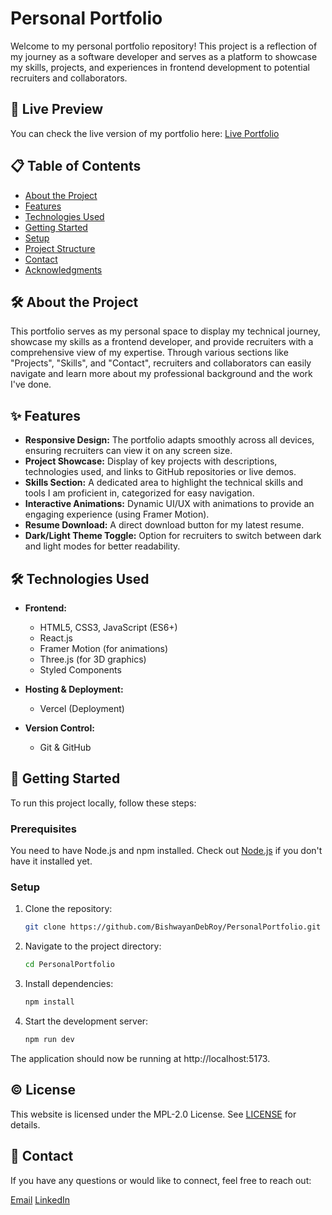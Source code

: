 # Personal Portfolio

Welcome to my personal portfolio repository! This project is a reflection of my journey as a software developer and serves as a platform to showcase my skills, projects, and experiences in frontend development to potential recruiters and collaborators.

## 🔗 Live Preview
You can check the live version of my portfolio here: [Live Portfolio](https://bishwayan-portfolio.vercel.app)

## 📋 Table of Contents
- [About the Project](#about-the-project)
- [Features](#features)
- [Technologies Used](#technologies-used)
- [Getting Started](#getting-started)
- [Setup](#setup)
- [Project Structure](#project-structure)
- [Contact](#contact)
- [Acknowledgments](#acknowledgments)

## 🛠 About the Project

This portfolio serves as my personal space to display my technical journey, showcase my skills as a frontend developer, and provide recruiters with a comprehensive view of my expertise. Through various sections like "Projects", "Skills", and "Contact", recruiters and collaborators can easily navigate and learn more about my professional background and the work I've done.

## ✨ Features

- **Responsive Design:** The portfolio adapts smoothly across all devices, ensuring recruiters can view it on any screen size.
- **Project Showcase:** Display of key projects with descriptions, technologies used, and links to GitHub repositories or live demos.
- **Skills Section:** A dedicated area to highlight the technical skills and tools I am proficient in, categorized for easy navigation.
- **Interactive Animations:** Dynamic UI/UX with animations to provide an engaging experience (using Framer Motion).
- **Resume Download:** A direct download button for my latest resume.
- **Dark/Light Theme Toggle:** Option for recruiters to switch between dark and light modes for better readability.

## 🛠️ Technologies Used

- **Frontend:**
  - HTML5, CSS3, JavaScript (ES6+)
  - React.js
  - Framer Motion (for animations)
  - Three.js (for 3D graphics)
  - Styled Components
  
- **Hosting & Deployment:**
  - Vercel (Deployment)
  
- **Version Control:**
  - Git & GitHub

## 🚀 Getting Started

To run this project locally, follow these steps:

### Prerequisites

You need to have Node.js and npm installed. Check out [Node.js](https://nodejs.org/) if you don't have it installed yet.

### Setup

1. Clone the repository:
   ```bash
   git clone https://github.com/BishwayanDebRoy/PersonalPortfolio.git

2. Navigate to the project directory:
   ```bash
   cd PersonalPortfolio
3. Install dependencies:
   ```bash
   npm install

4. Start the development server:
   ```bash
   npm run dev

The application should now be running at http://localhost:5173.

## ©️ License
This website is licensed under the MPL-2.0 License. See <a href="LICENSE.txt">LICENSE</a> for details.

## 📧 Contact
If you have any questions or would like to connect, feel free to reach out:

[Email](bishwayandebroy11@gmail.com)
[LinkedIn](https://www.linkedin.com/in/bishwayandebroy11)
